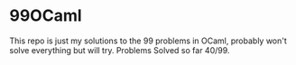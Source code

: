 # 99OCaml
This repo is just my solutions to the 99 problems in OCaml, probably won't solve everything but will try.
Problems Solved so far 40/99. 
